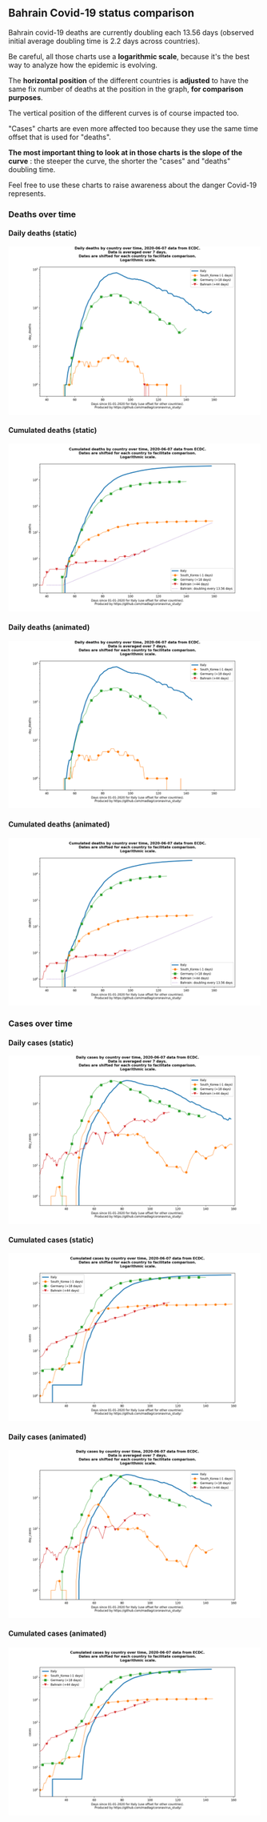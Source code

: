## Bahrain Covid-19 status comparison 

Bahrain covid-19 deaths are currently doubling each 13.56 days (observed initial average doubling time is 2.2 days across countries).



Be careful, all those charts use a **logarithmic scale**, because it's the best way to analyze how the epidemic is evolving.
 
The **horizontal position** of the different countries is **adjusted** to have the same fix number of deaths at the position in the graph, **for comparison purposes**.

The vertical position of the different curves is of course impacted too.

"Cases" charts are even more affected too because they use the same time offset that is used for "deaths".

**The most important thing to look at in those charts is the slope of the curve** : the steeper the curve, the shorter the "cases" and "deaths" doubling time.

Feel free to use these charts to raise awareness about the danger Covid-19 represents. 


 
### Deaths over time
 
#### Daily deaths (static)
![Bahrain covid-19 daily deaths static chart](https://raw.githubusercontent.com/madlag/coronavirus_study/master/notebooks/graphs/2020-06-07/countries/Bahrain/2020-06-07_Bahrain_day_deaths.png "Bahrain covid-19 day_deaths static chart")   
 
#### Cumulated deaths (static)
![Bahrain covid-19 cumulated deaths static chart](https://raw.githubusercontent.com/madlag/coronavirus_study/master/notebooks/graphs/2020-06-07/countries/Bahrain/2020-06-07_Bahrain_deaths.png "Bahrain covid-19 deaths static chart")   
 
#### Daily deaths (animated)
![Bahrain covid-19 daily deaths animated chart](https://raw.githubusercontent.com/madlag/coronavirus_study/master/notebooks/graphs/2020-06-07/countries/Bahrain/2020-06-07_Bahrain_day_deaths.gif "Bahrain covid-19 day_deaths animated chart")   
 
#### Cumulated deaths (animated)
![Bahrain covid-19 cumulated deaths animated chart](https://raw.githubusercontent.com/madlag/coronavirus_study/master/notebooks/graphs/2020-06-07/countries/Bahrain/2020-06-07_Bahrain_deaths.gif "Bahrain covid-19 deaths animated chart")   

 
### Cases over time
 
#### Daily cases (static)
![Bahrain covid-19 daily cases static chart](https://raw.githubusercontent.com/madlag/coronavirus_study/master/notebooks/graphs/2020-06-07/countries/Bahrain/2020-06-07_Bahrain_day_cases.png "Bahrain covid-19 day_cases static chart")   
 
#### Cumulated cases (static)
![Bahrain covid-19 cumulated cases static chart](https://raw.githubusercontent.com/madlag/coronavirus_study/master/notebooks/graphs/2020-06-07/countries/Bahrain/2020-06-07_Bahrain_cases.png "Bahrain covid-19 cases static chart")   
 
#### Daily cases (animated)
![Bahrain covid-19 daily cases animated chart](https://raw.githubusercontent.com/madlag/coronavirus_study/master/notebooks/graphs/2020-06-07/countries/Bahrain/2020-06-07_Bahrain_day_cases.gif "Bahrain covid-19 day_cases animated chart")   
 
#### Cumulated cases (animated)
![Bahrain covid-19 cumulated cases animated chart](https://raw.githubusercontent.com/madlag/coronavirus_study/master/notebooks/graphs/2020-06-07/countries/Bahrain/2020-06-07_Bahrain_cases.gif "Bahrain covid-19 cases animated chart")   

